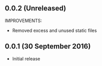 ## 0.0.2 (Unreleased)

IMPROVEMENTS:
 * Removed excess and unused static files

## 0.0.1 (30 September 2016)

  * Initial release